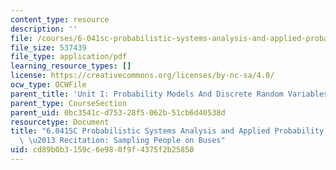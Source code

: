 ```yaml
---
content_type: resource
description: ''
file: /courses/6-041sc-probabilistic-systems-analysis-and-applied-probability-fall-2013/cd89b0b3159c6e980f9f4375f2b25850_MIT6_041SCF13_Sampling_People_on_Buses_300k.pdf
file_size: 537439
file_type: application/pdf
learning_resource_types: []
license: https://creativecommons.org/licenses/by-nc-sa/4.0/
ocw_type: OCWFile
parent_title: 'Unit I: Probability Models And Discrete Random Variables '
parent_type: CourseSection
parent_uid: 0bc3541c-d753-28f5-062b-51cb6d40538d
resourcetype: Document
title: "6.041SC Probabilistic Systems Analysis and Applied Probability, Fall 2013Transcript\
  \ \u2013 Recitation: Sampling People on Buses"
uid: cd89b0b3-159c-6e98-0f9f-4375f2b25850
---
```

